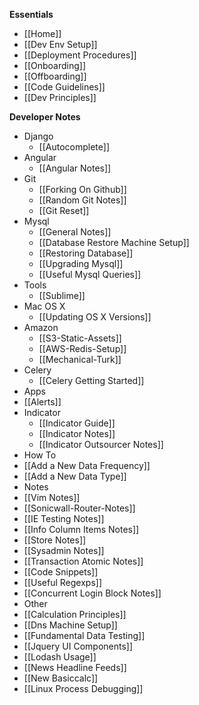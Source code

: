 **Essentials**
* [[Home]]
* [[Dev Env Setup]]
* [[Deployment Procedures]]
* [[Onboarding]]
* [[Offboarding]]
* [[Code Guidelines]]
* [[Dev Principles]]

**Developer Notes**
* Django
  * [[Autocomplete]]
* Angular
  * [[Angular Notes]]
* Git
  * [[Forking On Github]]
  * [[Random Git Notes]]
  * [[Git Reset]]
* Mysql
  * [[General Notes]]
  * [[Database Restore Machine Setup]]
  * [[Restoring Database]]
  * [[Upgrading Mysql]]
  * [[Useful Mysql Queries]]
* Tools
  * [[Sublime]]
* Mac OS X
  * [[Updating OS X Versions]]
* Amazon
  * [[S3-Static-Assets]]
  * [[AWS-Redis-Setup]]
  * [[Mechanical-Turk]]
* Celery
  * [[Celery Getting Started]]
* Apps
 * [[Alerts]]
* Indicator
  * [[Indicator Guide]]
  * [[Indicator Notes]]
  * [[Indicator Outsourcer Notes]]
* How To
 * [[Add a New Data Frequency]]
 * [[Add a New Data Type]]
* Notes
 * [[Vim Notes]]
 * [[Sonicwall-Router-Notes]]
 * [[IE Testing Notes]]
 * [[Info Column Items Notes]]
 * [[Store Notes]]
 * [[Sysadmin Notes]]
 * [[Transaction Atomic Notes]]
 * [[Code Snippets]]
 * [[Useful Regexps]]
 * [[Concurrent Login Block Notes]]
* Other
 * [[Calculation Principles]]
 * [[Dns Machine Setup]]
 * [[Fundamental Data Testing]]
 * [[Jquery UI Components]]
 * [[Lodash Usage]]
 * [[News Headline Feeds]]
 * [[New Basiccalc]]
 * [[Linux Process Debugging]]
